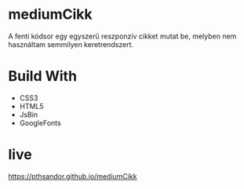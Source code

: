 # mediumCikk
A fenti kódsor egy egyszerű reszponzív cikket mutat be, melyben nem használtam semmilyen keretrendszert.
# Build With
- CSS3
- HTML5
- JsBin
- GoogleFonts
# live
https://pthsandor.github.io/mediumCikk

